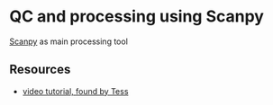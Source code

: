 # QC and processing using Scanpy

[Scanpy](https://scanpy.readthedocs.io/en/stable/) as main processing tool


## Resources

* [video tutorial, found by Tess](https://www.youtube.com/watch?v=uvyG9yLuNSE)
